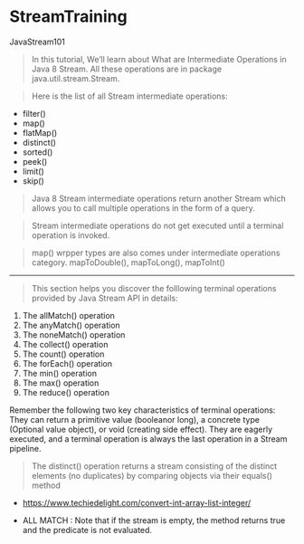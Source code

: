 # StreamTraining
JavaStream101
 > In this tutorial,
    We’ll learn about What are Intermediate Operations in Java 8 Stream.
    All these operations are in package java.util.stream.Stream.

 > Here is the list of all Stream intermediate operations:

- filter()
- map()
- flatMap()
- distinct()
- sorted()
- peek()
- limit()
- skip()

>Java 8 Stream intermediate operations return another Stream which
allows you to call multiple operations in the form of a query.

>Stream intermediate operations do not get executed until a terminal operation is invoked.

>map() wrpper types are also comes under intermediate operations category.
mapToDouble(), mapToLong(), mapToInt()


- -----------------------------------------------
> This section helps you discover the folllowing terminal operations provided by Java Stream API in details:
1. The allMatch() operation
2. The anyMatch() operation
3. The noneMatch() operation
4. The collect() operation
5. The count() operation
6. The forEach() operation
7. The min() operation
8. The max() operation
9. The reduce() operation

Remember the following two key characteristics of terminal operations:
They can return a primitive value (booleanor long), a concrete type (Optional value object), or void (creating side effect).
They are eagerly executed, and a terminal operation is always the last operation in a Stream pipeline.


 > The distinct() operation returns a stream consisting of the distinct elements (no duplicates) by comparing objects via
their equals() method
 
- https://www.techiedelight.com/convert-int-array-list-integer/

- ALL MATCH : Note that if the stream is empty, the method returns true and the predicate is not evaluated.
